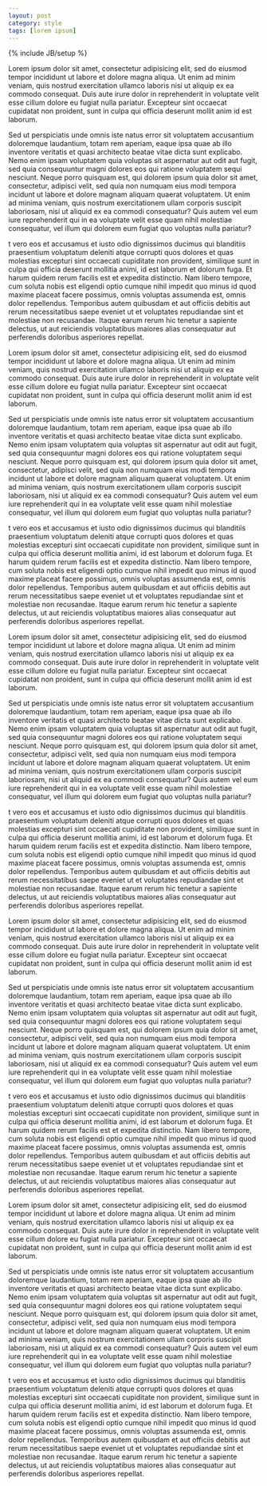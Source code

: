 ```yaml
---
layout: post
category: style
tags: [lorem ipsum]
---
```

{% include JB/setup %}

Lorem ipsum dolor sit amet, consectetur adipisicing elit, sed do eiusmod tempor incididunt ut labore et dolore magna aliqua. Ut enim ad minim veniam, quis nostrud exercitation ullamco laboris nisi ut aliquip ex ea commodo consequat. Duis aute irure dolor in reprehenderit in voluptate velit esse cillum dolore eu fugiat nulla pariatur. Excepteur sint occaecat cupidatat non proident, sunt in culpa qui officia deserunt mollit anim id est laborum.

Sed ut perspiciatis unde omnis iste natus error sit voluptatem
accusantium doloremque laudantium, totam rem aperiam, eaque ipsa quae
ab illo inventore veritatis et quasi architecto beatae vitae dicta
sunt explicabo. Nemo enim ipsam voluptatem quia voluptas sit
aspernatur aut odit aut fugit, sed quia consequuntur magni dolores eos
qui ratione voluptatem sequi nesciunt. Neque porro quisquam est, qui
dolorem ipsum quia dolor sit amet, consectetur, adipisci velit, sed
quia non numquam eius modi tempora incidunt ut labore et dolore magnam
aliquam quaerat voluptatem. Ut enim ad minima veniam, quis nostrum
exercitationem ullam corporis suscipit laboriosam, nisi ut aliquid ex
ea commodi consequatur? Quis autem vel eum iure reprehenderit qui in
ea voluptate velit esse quam nihil molestiae consequatur, vel illum
qui dolorem eum fugiat quo voluptas nulla pariatur?

t vero eos et accusamus et iusto odio dignissimos ducimus qui
blanditiis praesentium voluptatum deleniti atque corrupti quos dolores
et quas molestias excepturi sint occaecati cupiditate non provident,
similique sunt in culpa qui officia deserunt mollitia animi, id est
laborum et dolorum fuga. Et harum quidem rerum facilis est et expedita
distinctio. Nam libero tempore, cum soluta nobis est eligendi optio
cumque nihil impedit quo minus id quod maxime placeat facere possimus,
omnis voluptas assumenda est, omnis dolor repellendus. Temporibus
autem quibusdam et aut officiis debitis aut rerum necessitatibus saepe
eveniet ut et voluptates repudiandae sint et molestiae non
recusandae. Itaque earum rerum hic tenetur a sapiente delectus, ut aut
reiciendis voluptatibus maiores alias consequatur aut perferendis
doloribus asperiores repellat.

Lorem ipsum dolor sit amet, consectetur adipisicing elit, sed do eiusmod tempor incididunt ut labore et dolore magna aliqua. Ut enim ad minim veniam, quis nostrud exercitation ullamco laboris nisi ut aliquip ex ea commodo consequat. Duis aute irure dolor in reprehenderit in voluptate velit esse cillum dolore eu fugiat nulla pariatur. Excepteur sint occaecat cupidatat non proident, sunt in culpa qui officia deserunt mollit anim id est laborum.

Sed ut perspiciatis unde omnis iste natus error sit voluptatem
accusantium doloremque laudantium, totam rem aperiam, eaque ipsa quae
ab illo inventore veritatis et quasi architecto beatae vitae dicta
sunt explicabo. Nemo enim ipsam voluptatem quia voluptas sit
aspernatur aut odit aut fugit, sed quia consequuntur magni dolores eos
qui ratione voluptatem sequi nesciunt. Neque porro quisquam est, qui
dolorem ipsum quia dolor sit amet, consectetur, adipisci velit, sed
quia non numquam eius modi tempora incidunt ut labore et dolore magnam
aliquam quaerat voluptatem. Ut enim ad minima veniam, quis nostrum
exercitationem ullam corporis suscipit laboriosam, nisi ut aliquid ex
ea commodi consequatur? Quis autem vel eum iure reprehenderit qui in
ea voluptate velit esse quam nihil molestiae consequatur, vel illum
qui dolorem eum fugiat quo voluptas nulla pariatur?

t vero eos et accusamus et iusto odio dignissimos ducimus qui
blanditiis praesentium voluptatum deleniti atque corrupti quos dolores
et quas molestias excepturi sint occaecati cupiditate non provident,
similique sunt in culpa qui officia deserunt mollitia animi, id est
laborum et dolorum fuga. Et harum quidem rerum facilis est et expedita
distinctio. Nam libero tempore, cum soluta nobis est eligendi optio
cumque nihil impedit quo minus id quod maxime placeat facere possimus,
omnis voluptas assumenda est, omnis dolor repellendus. Temporibus
autem quibusdam et aut officiis debitis aut rerum necessitatibus saepe
eveniet ut et voluptates repudiandae sint et molestiae non
recusandae. Itaque earum rerum hic tenetur a sapiente delectus, ut aut
reiciendis voluptatibus maiores alias consequatur aut perferendis
doloribus asperiores repellat.

Lorem ipsum dolor sit amet, consectetur adipisicing elit, sed do eiusmod tempor incididunt ut labore et dolore magna aliqua. Ut enim ad minim veniam, quis nostrud exercitation ullamco laboris nisi ut aliquip ex ea commodo consequat. Duis aute irure dolor in reprehenderit in voluptate velit esse cillum dolore eu fugiat nulla pariatur. Excepteur sint occaecat cupidatat non proident, sunt in culpa qui officia deserunt mollit anim id est laborum.

Sed ut perspiciatis unde omnis iste natus error sit voluptatem
accusantium doloremque laudantium, totam rem aperiam, eaque ipsa quae
ab illo inventore veritatis et quasi architecto beatae vitae dicta
sunt explicabo. Nemo enim ipsam voluptatem quia voluptas sit
aspernatur aut odit aut fugit, sed quia consequuntur magni dolores eos
qui ratione voluptatem sequi nesciunt. Neque porro quisquam est, qui
dolorem ipsum quia dolor sit amet, consectetur, adipisci velit, sed
quia non numquam eius modi tempora incidunt ut labore et dolore magnam
aliquam quaerat voluptatem. Ut enim ad minima veniam, quis nostrum
exercitationem ullam corporis suscipit laboriosam, nisi ut aliquid ex
ea commodi consequatur? Quis autem vel eum iure reprehenderit qui in
ea voluptate velit esse quam nihil molestiae consequatur, vel illum
qui dolorem eum fugiat quo voluptas nulla pariatur?

t vero eos et accusamus et iusto odio dignissimos ducimus qui
blanditiis praesentium voluptatum deleniti atque corrupti quos dolores
et quas molestias excepturi sint occaecati cupiditate non provident,
similique sunt in culpa qui officia deserunt mollitia animi, id est
laborum et dolorum fuga. Et harum quidem rerum facilis est et expedita
distinctio. Nam libero tempore, cum soluta nobis est eligendi optio
cumque nihil impedit quo minus id quod maxime placeat facere possimus,
omnis voluptas assumenda est, omnis dolor repellendus. Temporibus
autem quibusdam et aut officiis debitis aut rerum necessitatibus saepe
eveniet ut et voluptates repudiandae sint et molestiae non
recusandae. Itaque earum rerum hic tenetur a sapiente delectus, ut aut
reiciendis voluptatibus maiores alias consequatur aut perferendis
doloribus asperiores repellat.

Lorem ipsum dolor sit amet, consectetur adipisicing elit, sed do eiusmod tempor incididunt ut labore et dolore magna aliqua. Ut enim ad minim veniam, quis nostrud exercitation ullamco laboris nisi ut aliquip ex ea commodo consequat. Duis aute irure dolor in reprehenderit in voluptate velit esse cillum dolore eu fugiat nulla pariatur. Excepteur sint occaecat cupidatat non proident, sunt in culpa qui officia deserunt mollit anim id est laborum.

Sed ut perspiciatis unde omnis iste natus error sit voluptatem
accusantium doloremque laudantium, totam rem aperiam, eaque ipsa quae
ab illo inventore veritatis et quasi architecto beatae vitae dicta
sunt explicabo. Nemo enim ipsam voluptatem quia voluptas sit
aspernatur aut odit aut fugit, sed quia consequuntur magni dolores eos
qui ratione voluptatem sequi nesciunt. Neque porro quisquam est, qui
dolorem ipsum quia dolor sit amet, consectetur, adipisci velit, sed
quia non numquam eius modi tempora incidunt ut labore et dolore magnam
aliquam quaerat voluptatem. Ut enim ad minima veniam, quis nostrum
exercitationem ullam corporis suscipit laboriosam, nisi ut aliquid ex
ea commodi consequatur? Quis autem vel eum iure reprehenderit qui in
ea voluptate velit esse quam nihil molestiae consequatur, vel illum
qui dolorem eum fugiat quo voluptas nulla pariatur?

t vero eos et accusamus et iusto odio dignissimos ducimus qui
blanditiis praesentium voluptatum deleniti atque corrupti quos dolores
et quas molestias excepturi sint occaecati cupiditate non provident,
similique sunt in culpa qui officia deserunt mollitia animi, id est
laborum et dolorum fuga. Et harum quidem rerum facilis est et expedita
distinctio. Nam libero tempore, cum soluta nobis est eligendi optio
cumque nihil impedit quo minus id quod maxime placeat facere possimus,
omnis voluptas assumenda est, omnis dolor repellendus. Temporibus
autem quibusdam et aut officiis debitis aut rerum necessitatibus saepe
eveniet ut et voluptates repudiandae sint et molestiae non
recusandae. Itaque earum rerum hic tenetur a sapiente delectus, ut aut
reiciendis voluptatibus maiores alias consequatur aut perferendis
doloribus asperiores repellat.

Lorem ipsum dolor sit amet, consectetur adipisicing elit, sed do eiusmod tempor incididunt ut labore et dolore magna aliqua. Ut enim ad minim veniam, quis nostrud exercitation ullamco laboris nisi ut aliquip ex ea commodo consequat. Duis aute irure dolor in reprehenderit in voluptate velit esse cillum dolore eu fugiat nulla pariatur. Excepteur sint occaecat cupidatat non proident, sunt in culpa qui officia deserunt mollit anim id est laborum.

Sed ut perspiciatis unde omnis iste natus error sit voluptatem
accusantium doloremque laudantium, totam rem aperiam, eaque ipsa quae
ab illo inventore veritatis et quasi architecto beatae vitae dicta
sunt explicabo. Nemo enim ipsam voluptatem quia voluptas sit
aspernatur aut odit aut fugit, sed quia consequuntur magni dolores eos
qui ratione voluptatem sequi nesciunt. Neque porro quisquam est, qui
dolorem ipsum quia dolor sit amet, consectetur, adipisci velit, sed
quia non numquam eius modi tempora incidunt ut labore et dolore magnam
aliquam quaerat voluptatem. Ut enim ad minima veniam, quis nostrum
exercitationem ullam corporis suscipit laboriosam, nisi ut aliquid ex
ea commodi consequatur? Quis autem vel eum iure reprehenderit qui in
ea voluptate velit esse quam nihil molestiae consequatur, vel illum
qui dolorem eum fugiat quo voluptas nulla pariatur?

t vero eos et accusamus et iusto odio dignissimos ducimus qui
blanditiis praesentium voluptatum deleniti atque corrupti quos dolores
et quas molestias excepturi sint occaecati cupiditate non provident,
similique sunt in culpa qui officia deserunt mollitia animi, id est
laborum et dolorum fuga. Et harum quidem rerum facilis est et expedita
distinctio. Nam libero tempore, cum soluta nobis est eligendi optio
cumque nihil impedit quo minus id quod maxime placeat facere possimus,
omnis voluptas assumenda est, omnis dolor repellendus. Temporibus
autem quibusdam et aut officiis debitis aut rerum necessitatibus saepe
eveniet ut et voluptates repudiandae sint et molestiae non
recusandae. Itaque earum rerum hic tenetur a sapiente delectus, ut aut
reiciendis voluptatibus maiores alias consequatur aut perferendis
doloribus asperiores repellat.

